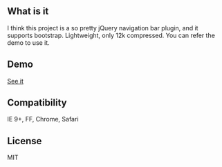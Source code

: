 ## What is it
I think this project is a so pretty jQuery navigation bar plugin, and it supports bootstrap. Lightweight, only 12k compressed. You can refer the demo to use it.

## Demo
[See it](http://github.com/zhaodabao/jquery.navbar.js/raw/master/demo/demo.html)

## Compatibility
IE 9+, FF, Chrome, Safari

## License
MIT
